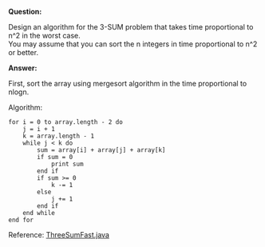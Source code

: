 **Question:** 

Design an algorithm for the 3-SUM problem that takes time proportional to n^2 in the worst case.           
You may assume that you can sort the n integers in time proportional to n^2 or better.
          
**Answer:** 

First, sort the array using mergesort algorithm in the time proportional to nlogn. 

Algorithm:

    for i = 0 to array.length - 2 do
        j = i + 1
        k = array.length - 1
        while j < k do
            sum = array[i] + array[j] + array[k]
            if sum = 0 
                print sum
            end if
            if sum >= 0
                k -= 1
            else 
                j += 1
            end if
        end while
    end for

Reference: [ThreeSumFast.java](https://github.com/10adnan75/DSA/blob/main/Algorithms/Arrays/ThreeSumFast.java)
